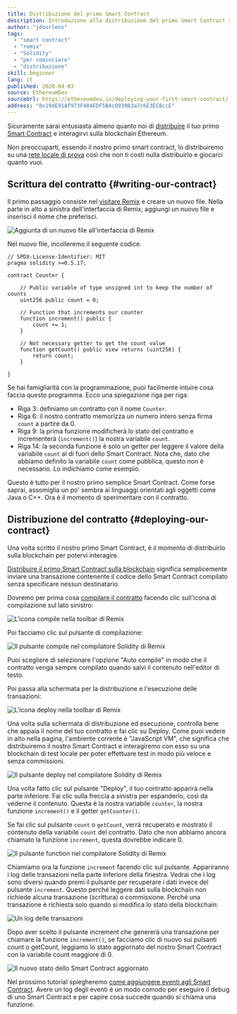 ```yaml
---
title: Distribuzione del primo Smart Contract
description: Introduzione alla distribuzione del primo Smart Contract su una rete di prova Ethereum
author: "jdourlens"
tags:
  - "smart contract"
  - "remix"
  - "Solidity"
  - "per cominciare"
  - "distribuzione"
skill: beginner
lang: it
published: 2020-04-03
source: EthereumDev
sourceUrl: https://ethereumdev.io/deploying-your-first-smart-contract/
address: "0x19dE91Af973F404EDF5B4c093983a7c6E3EC8ccE"
---
```


Sicuramente sarai entusiasta almeno quanto noi di [distribuire](/developers/docs/smart-contracts/deploying/) il tuo primo [Smart Contract](/developers/docs/smart-contracts/) e interagirvi sulla blockchain Ethereum.

Non preoccuparti, essendo il nostro primo smart contract, lo distribuiremo su una [rete locale di prova](/developers/docs/networks/) così che non ti costi nulla distribuirlo e giocarci quanto vuoi.

## Scrittura del contratto {#writing-our-contract}

Il primo passaggio consiste nel [visitare Remix](https://remix.ethereum.org/) e creare un nuovo file. Nella parte in alto a sinistra dell'interfaccia di Remix, aggiungi un nuovo file e inserisci il nome che preferisci.

![Aggiunta di un nuovo file all'interfaccia di Remix](./remix.png)

Nel nuovo file, incolleremo il seguente codice.

```solidity
// SPDX-License-Identifier: MIT
pragma solidity >=0.5.17;

contract Counter {

    // Public variable of type unsigned int to keep the number of counts
    uint256 public count = 0;

    // Function that increments our counter
    function increment() public {
        count += 1;
    }

    // Not necessary getter to get the count value
    function getCount() public view returns (uint256) {
        return count;
    }

}
```

Se hai famigliarità con la programmazione, puoi facilmente intuire cosa faccia questo programma. Ecco una spiegazione riga per riga:

- Riga 3: definiamo un contratto con il nome `Counter`.
- Riga 6: il nostro contratto memorizza un numero intero senza firma `count` a partire da 0.
- Riga 9: la prima funzione modificherà lo stato del contratto e incrementerà (`increment()`) la nostra variabile `count`.
- Riga 14: la seconda funzione è solo un getter per leggere il valore della variabile `count` al di fuori dello Smart Contract. Nota che, dato che abbiamo definito la variabile `count` come pubblica, questo non è necessario. Lo indichiamo come esempio.

Questo è tutto per il nostro primo semplice Smart Contract. Come forse saprai, assomiglia un po' sembra ai linguaggi orientati agli oggetti come Java o C++. Ora è il momento di sperimentare con il contratto.

## Distribuzione del contratto {#deploying-our-contract}

Una volta scritto il nostro primo Smart Contract, è il momento di distribuirlo sulla blockchain per potervi interagire.

[Distribuire il primo Smart Contract sulla blockchain](/developers/docs/smart-contracts/deploying/) significa semplicemente inviare una transazione contenente il codice dello Smart Contract compilato senza specificare nessun destinatario.

Dovremo per prima cosa [compilare il contratto](/developers/docs/smart-contracts/compiling/) facendo clic sull'icona di compilazione sul lato sinistro:

![L'icona compile nella toolbar di Remix](./remix-compile-button.png)

Poi facciamo clic sul pulsante di compilazione:

![Il pulsante compile nel compilatore Solidity di Remix](./remix-compile.png)

Puoi scegliere di selezionare l'opzione "Auto compile" in modo che il contratto venga sempre compilato quando salvi il contenuto nell'editor di testo.

Poi passa alla schermata per la distribuzione e l'esecuzione delle transazioni:

![L'icona deploy nella toolbar di Remix](./remix-deploy.png)

Una volta sulla schermata di distribuzione ed esecuzione, controlla bene che appaia il nome del tuo contratto e fai clic su Deploy. Come puoi vedere in alto nella pagina, l'ambiente corrente è "JavaScript VM", che significa che distribuiremo il nostro Smart Contract e interagiremo con esso su una blockchain di test locale per poter effettuare test in modo più veloce e senza commissioni.

![Il pulsante deploy nel compilatore Solidity di Remix](./remix-deploy-button.png)

Una volta fatto clic sul pulsante "Deploy", il tuo contratto apparirà nella parte inferiore. Fai clic sulla freccia a sinistra per espanderlo, così da vederne il contenuto. Questa è la nostra variabile `counter`, la nostra funzione `increment()` e il getter `getCounter()`.

Se fai clic sul pulsante `count` o `getCount`, verrà recuperato e mostrato il contenuto della variabile `count` del contratto. Dato che non abbiamo ancora chiamato la funzione `increment`, questa dovrebbe indicare 0.

![Il pulsante function nel compilatore Solidity di Remix](./remix-function-button.png)

Chiamiamo ora la funzione `increment` facendo clic sul pulsante. Appariranno i log delle transazioni nella parte inferiore della finestra. Vedrai che i log sono diversi quando premi il pulsante per recuperare i dati invece del pulsante `increment`. Questo perché leggere dati sulla blockchain non richiede alcuna transazione (scrittura) o commissione. Perché una transazione è richiesta solo quando si modifica lo stato della blockchain:

![Un log delle transazioni](./transaction-log.png)

Dopo aver scelto il pulsante increment che genererà una transazione per chiamare la funzione `increment()`, se facciamo clic di nuovo sui pulsanti count o getCount, leggiamo lo stato aggiornato del nostro Smart Contract con la variabile count maggiore di 0.

![Il nuovo stato dello Smart Contract aggiornato](./updated-state.png)

Nel prossimo tutorial spiegheremo [come aggiungere eventi agli Smart Contract](/developers/tutorials/logging-events-smart-contracts/). Avere un log degli eventi è un modo comodo per eseguire il debug di uno Smart Contract e per capire cosa succede quando si chiama una funzione.

